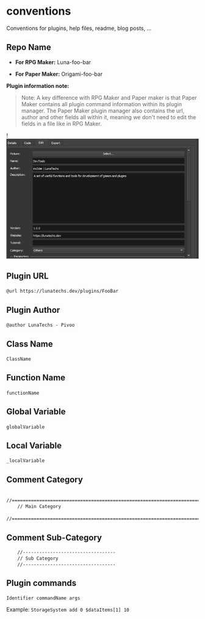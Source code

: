 # conventions
Conventions for plugins, help files, readme, blog posts, ... 

## Repo Name

- **For RPG Maker:**
Luna-foo-bar

- **For Paper Maker:**
Origami-foo-bar

**Plugin information note:**
> Note: A key difference with RPG Maker and Paper maker is that Paper Maker contains all plugin command information within its plugin manager. The Paper Maker plugin manager also contains the url, author and other fields all within it, meaning we don't need to edit the fields in a file like in RPG Maker.

 !![Paper Maker Editor](img/paper-maker-plugin-info.png)

## Plugin URL

```@url https://lunatechs.dev/plugins/FooBar```


## Plugin Author

```@author LunaTechs - Pivoo```

## Class Name

```ClassName```


## Function Name

```functionName```


## Global Variable

```globalVariable```


## Local Variable

```_localVariable```


## Comment Category

```
    //========================================================================
    // Main Category
    //========================================================================
```


## Comment Sub-Category

```
    //----------------------------------
    // Sub Category
    //----------------------------------
```

## Plugin commands

```
Identifier commandName args
```

Example: `StorageSystem add 0 $dataItems[1] 10`
